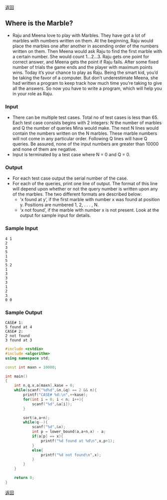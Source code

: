 ﻿[返回](https://github.com/superkunn/acmer#小白)
## Where is the Marble?
* Raju and Meena love to play with Marbles. They have got a lot of
marbles with numbers written on them. At the beginning, Raju would
place the marbles one after another in ascending order of the numbers
written on them. Then Meena would ask Raju to find the first marble
with a certain number. She would count 1...2...3. Raju gets one point
for correct answer, and Meena gets the point if Raju fails. After some
fixed number of trials the game ends and the player with maximum
points wins. Today it’s your chance to play as Raju. Being the smart
kid, you’d be taking the favor of a computer. But don’t underestimate
Meena, she had written a program to keep track how much time you’re
taking to give all the answers. So now you have to write a program,
which will help you in your role as Raju.
### Input
* There can be multiple test cases. Total no of test cases is less than 65. Each test case consists begins
with 2 integers: N the number of marbles and Q the number of queries Mina would make. The next
N lines would contain the numbers written on the N marbles. These marble numbers will not come
in any particular order. Following Q lines will have Q queries. Be assured, none of the input numbers
are greater than 10000 and none of them are negative.
* Input is terminated by a test case where N = 0 and Q = 0.
### Output
* For each test case output the serial number of the case.
* For each of the queries, print one line of output. The format of this line will depend upon whether
or not the query number is written upon any of the marbles. The two different formats are described
below:
  * ‘x found at y’, if the first marble with number x was found at position y. Positions are numbered
1, 2, . . . , N.
  * ‘x not found’, if the marble with number x is not present.
Look at the output for sample input for details.

### Sample Input
```
4 1
2
3
5
1
5
5 2
1
3
3
3
1
2
3
0 0
```
### Sample Output
```
CASE# 1:
5 found at 4
CASE# 2:
2 not found
3 found at 3
```

```c++
#include <cstdio>
#include <algorithm>
using namespace std;

const int maxn = 10000;

int main()
{
    int n,q,x,a[maxn],kase = 0;
    while(scanf("%d%d",&n,&q) == 2 && n){
        printf("CASE# %d:\n",++kase);
        for(int i = 0; i < n; i++){
            scanf("%d",&a[i]);
        }

        sort(a,a+n);
        while(q--){
            scanf("%d",&x);
            int p = lower_bound(a,a+n,x) - a;
            if(a[p] == x){
                printf("%d found at %d\n",x,p+1);
            }
            else{
                printf("%d not found\n",x);
            }
        }
    }

    return 0;
}

```

[返回](https://github.com/superkunn/acmer#小白)